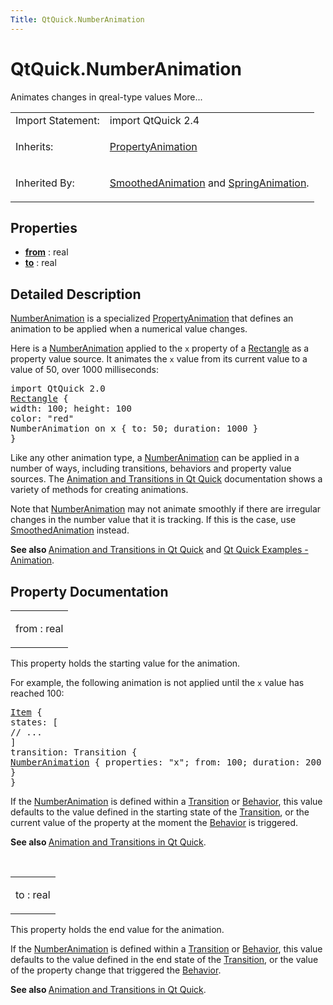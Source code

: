 ```yaml
---
Title: QtQuick.NumberAnimation
---
```


# QtQuick.NumberAnimation

<span class="subtitle"></span>
<!-- $$$NumberAnimation-brief -->
<p>Animates changes in qreal-type values More...</p>
<!-- @@@NumberAnimation -->
<table class="alignedsummary">
<tr><td class="memItemLeft rightAlign topAlign"> Import Statement:</td><td class="memItemRight bottomAlign"> import QtQuick 2.4</td></tr><tr><td class="memItemLeft rightAlign topAlign"> Inherits:</td><td class="memItemRight bottomAlign"> <p><a href="QtQuick.PropertyAnimation.md">PropertyAnimation</a></p>
</td></tr><tr><td class="memItemLeft rightAlign topAlign"> Inherited By:</td><td class="memItemRight bottomAlign"> <p><a href="QtQuick.SmoothedAnimation.md">SmoothedAnimation</a> and <a href="QtQuick.SpringAnimation.md">SpringAnimation</a>.</p>
</td></tr></table><ul>
</ul>
<h2 id="properties">Properties</h2>
<ul>
<li class="fn"><b><b><a href="#from-prop">from</a></b></b> : real</li>
<li class="fn"><b><b><a href="#to-prop">to</a></b></b> : real</li>
</ul>
<!-- $$$NumberAnimation-description -->
<h2 id="details">Detailed Description</h2>
</p>
<p><a href="index.html">NumberAnimation</a> is a specialized <a href="QtQuick.animation/#propertyanimation">PropertyAnimation</a> that defines an animation to be applied when a numerical value changes.</p>
<p>Here is a <a href="index.html">NumberAnimation</a> applied to the <code>x</code> property of a <a href="QtQuick.Rectangle.md">Rectangle</a> as a property value source. It animates the <code>x</code> value from its current value to a value of 50, over 1000 milliseconds:</p>
<pre class="qml">import QtQuick 2.0
<span class="type"><a href="QtQuick.Rectangle.md">Rectangle</a></span> {
<span class="name">width</span>: <span class="number">100</span>; <span class="name">height</span>: <span class="number">100</span>
<span class="name">color</span>: <span class="string">&quot;red&quot;</span>
NumberAnimation on <span class="name">x</span> { <span class="name">to</span>: <span class="number">50</span>; <span class="name">duration</span>: <span class="number">1000</span> }
}</pre>
<p>Like any other animation type, a <a href="index.html">NumberAnimation</a> can be applied in a number of ways, including transitions, behaviors and property value sources. The <a href="QtQuick.qtquick-statesanimations-animations.md">Animation and Transitions in Qt Quick</a> documentation shows a variety of methods for creating animations.</p>
<p>Note that <a href="index.html">NumberAnimation</a> may not animate smoothly if there are irregular changes in the number value that it is tracking. If this is the case, use <a href="QtQuick.SmoothedAnimation.md">SmoothedAnimation</a> instead.</p>
<p><b>See also </b><a href="QtQuick.qtquick-statesanimations-animations.md">Animation and Transitions in Qt Quick</a> and <a href="QtQuick.animation/">Qt Quick Examples - Animation</a>.</p>
<!-- @@@NumberAnimation -->
<h2>Property Documentation</h2>
<!-- $$$from -->
<table class="qmlname"><tr valign="top" id="from-prop"><td class="tblQmlPropNode"><p><span class="name">from</span> : <span class="type">real</span></p></td></tr></table><p>This property holds the starting value for the animation.</p>
<p>For example, the following animation is not applied until the <code>x</code> value has reached 100:</p>
<pre class="qml"><span class="type"><a href="QtQuick.Item.md">Item</a></span> {
<span class="name">states</span>: [
<span class="comment">// ...</span>
]
<span class="name">transition</span>: <span class="name">Transition</span> {
<span class="type"><a href="index.html">NumberAnimation</a></span> { <span class="name">properties</span>: <span class="string">&quot;x&quot;</span>; <span class="name">from</span>: <span class="number">100</span>; <span class="name">duration</span>: <span class="number">200</span> }
}
}</pre>
<p>If the <a href="index.html">NumberAnimation</a> is defined within a <a href="QtQuick.qmlexampletoggleswitch.md#transition">Transition</a> or <a href="QtQuick.Behavior.md">Behavior</a>, this value defaults to the value defined in the starting state of the <a href="QtQuick.qmlexampletoggleswitch.md#transition">Transition</a>, or the current value of the property at the moment the <a href="QtQuick.Behavior.md">Behavior</a> is triggered.</p>
<p><b>See also </b><a href="QtQuick.qtquick-statesanimations-animations.md">Animation and Transitions in Qt Quick</a>.</p>
<!-- @@@from -->
<br/>
<!-- $$$to -->
<table class="qmlname"><tr valign="top" id="to-prop"><td class="tblQmlPropNode"><p><span class="name">to</span> : <span class="type">real</span></p></td></tr></table><p>This property holds the end value for the animation.</p>
<p>If the <a href="index.html">NumberAnimation</a> is defined within a <a href="QtQuick.qmlexampletoggleswitch.md#transition">Transition</a> or <a href="QtQuick.Behavior.md">Behavior</a>, this value defaults to the value defined in the end state of the <a href="QtQuick.qmlexampletoggleswitch.md#transition">Transition</a>, or the value of the property change that triggered the <a href="QtQuick.Behavior.md">Behavior</a>.</p>
<p><b>See also </b><a href="QtQuick.qtquick-statesanimations-animations.md">Animation and Transitions in Qt Quick</a>.</p>
<!-- @@@to -->
<br/>
